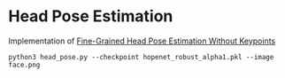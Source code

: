 # Head Pose Estimation

Implementation of [Fine-Grained Head Pose Estimation Without Keypoints](https://arxiv.org/abs/1710.00925)

    python3 head_pose.py --checkpoint hopenet_robust_alpha1.pkl --image face.png
